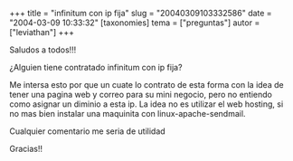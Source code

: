 +++
title = "infinitum con ip fija"
slug = "20040309103332586"
date = "2004-03-09 10:33:32"
[taxonomies]
tema = ["preguntas"]
autor = ["leviathan"]
+++

Saludos a todos!!!

¿Alguien tiene contratado infinitum con ip fija?

Me intersa esto por que un cuate lo contrato de esta forma con la idea
de tener una pagina web y correo para su mini negocio, pero no entiendo
como asignar un diminio a esta ip. La idea no es utilizar el web
hosting, si no mas bien instalar una maquinita con
linux-apache-sendmail.

Cualquier comentario me seria de utilidad

Gracias!!

